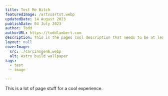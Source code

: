 ```yaml
---
title: Test Me Bitch
featuredImage: /artvsartst.webp
updatedDate: 14 August 2023
publishDate: 04 July 2023
author: Todd
authorURL: https://toddlambert.com
description: This is the pages cool description that needs to be at least 60 characters
layout: null
coverImage:
  src: ./carcinogen6.webp
  alt: Astro build wallpaper
tags:
  - test
  - image

---
```

This is a lot of page stuff for a cool experience.